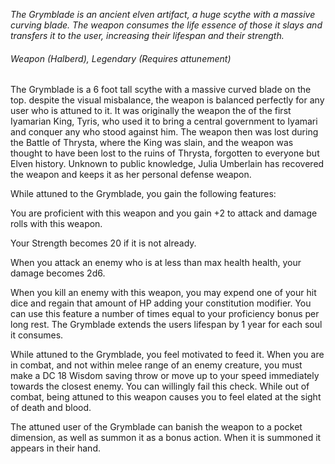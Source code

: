 *The Grymblade is an ancient elven artifact, a huge scythe with a massive curving blade. The weapon consumes the life essence of those it slays and transfers it to the user, increasing their lifespan and their strength.*

###### Weapon (Halberd), Legendary (Requires attunement)

The Grymblade is a 6 foot tall scythe with a massive curved blade on the top. despite the visual misbalance, the weapon is balanced perfectly for any user who is attuned to it. It was originally the weapon the of the first Iyamarian King, Tyris, who used it to bring a central government to Iyamari and conquer any who stood against him. The weapon then was lost during the Battle of Thrysta, where the King was slain, and the weapon was thought to have been lost to the ruins of Thrysta, forgotten to everyone but Elven history. Unknown to public knowledge, Julia Umberlain has recovered the weapon and keeps it as her personal defense weapon.

While attuned to the Grymblade, you gain the following features:

You are proficient with this weapon and you gain +2 to attack and damage rolls with this weapon.

Your Strength becomes 20 if it is not already.

When you attack an enemy who is at less than max health health, your damage becomes 2d6.

When you kill an enemy with this weapon, you may expend one of your hit dice and regain that amount of HP adding your constitution modifier. You can use this feature a number of times equal to your proficiency bonus per long rest. The Grymblade extends the users lifespan by 1 year for each soul it consumes.

While attuned to the Grymblade, you feel motivated to feed it. When you are in combat, and not within melee range of an enemy creature, you must make a DC 18 Wisdom saving throw or move up to your speed immediately towards the closest enemy. You can willingly fail this check. While out of combat, being attuned to this weapon causes you to feel elated at the sight of death and blood.

The attuned user of the Grymblade can banish the weapon to a pocket dimension, as well as summon it as a bonus action. When it is summoned it appears in their hand.